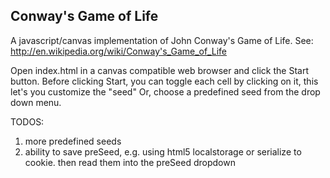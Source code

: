 ## Conway's Game of Life

A javascript/canvas implementation of John Conway's Game of Life.
See: http://en.wikipedia.org/wiki/Conway's_Game_of_Life

Open index.html in a canvas compatible web browser and click the Start button.
Before clicking Start, you can toggle each cell by clicking on it, this let's you customize the "seed"
Or, choose a predefined seed from the drop down menu.

TODOS:
  1. more predefined seeds
  2. ability to save preSeed, e.g. using html5 localstorage or serialize to cookie. then read them into the preSeed dropdown
